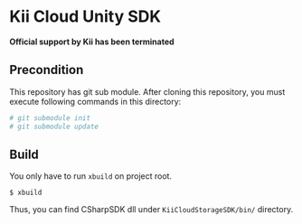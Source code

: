 # Kii Cloud Unity SDK

**Official support by Kii has been terminated**

## Precondition

This repository has git sub module. After cloning this repository, you
must execute following commands in this directory:

```sh
# git submodule init
# git submodule update
```

## Build

You only have to run `xbuild` on project root.

```
$ xbuild
```

Thus, you can find CSharpSDK dll under `KiiCloudStorageSDK/bin/` directory.
